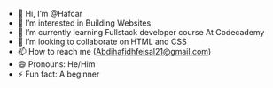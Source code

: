 - 👋 Hi, I’m @Hafcar
- 👀 I’m interested in Building Websites
- 🌱 I’m currently learning Fullstack developer course At Codecademy
- 💞️ I’m looking to collaborate on HTML and CSS
- 📫 How to reach me (Abdihafidhfeisal21@gmail.com)
- 😄 Pronouns: He/Him
- ⚡ Fun fact: A beginner

<!---
Hafcar/Hafcar is a ✨ special ✨ repository because its `README.md` (this file) appears on your GitHub profile.
You can click the Preview link to take a look at your changes.
--->
